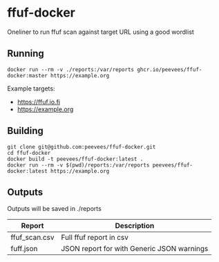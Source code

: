 # ffuf-docker
Oneliner to run ffuf scan against target URL using a good wordlist

## Running
```
docker run --rm -v ./reports:/var/reports ghcr.io/peevees/ffuf-docker:master https://example.org
```

Example targets:
* https://ffuf.io.fi
* https://example.org

## Building
```
git clone git@github.com:peevees/ffuf-docker.git
cd ffuf-docker
docker build -t peevees/ffuf-docker:latest .
docker run --rm -v $(pwd)/reports:/var/reports peevees/ffuf-docker:latest https://example.org
```

## Outputs
Outputs will be saved in ./reports

| Report               | Description                                             |
|----------------------|---------------------------------------------------------|
| ffuf_scan.csv        | Full ffuf report in csv                                 |
| fuff.json            | JSON report for with Generic JSON warnings              |
